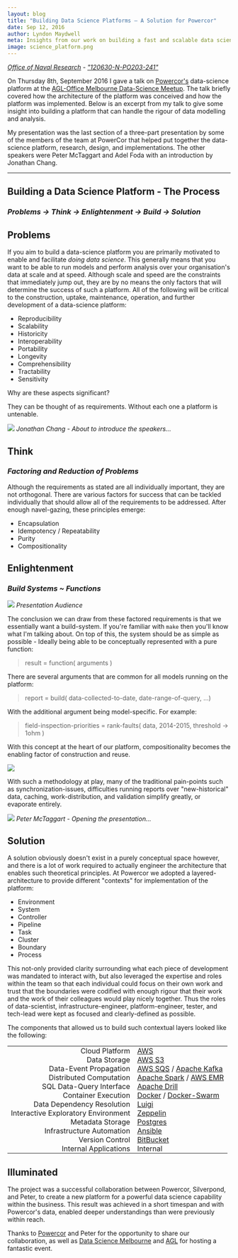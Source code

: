 ```yaml
---
layout: blog
title: "Building Data Science Platforms – A Solution for Powercor"
date: Sep 12, 2016
author: Lyndon Maydwell
meta: Insights from our work on building a fast and scalable data science platform for Victoria's electricity provider, Powercor.
image: science_platform.png
---
```


<style type="text/css">
	table tr td {
		padding: 0 0.5em;
	}
</style>

<p class="attribution">
	<em>
		<a href="https://www.flickr.com/photos/usnavyresearch/">Office of Naval Research</a> -
		<a href="https://www.flickr.com/photos/usnavyresearch/10855637924/in/photolist-hxgYX7-gcmAL3-akcq1H-gcmB2d-hxh1G9-dLtGXz-e9ZSxG-gcmYbe-f7siwc-dLPvSZ-iiAwWZ-gcmo11-e9UcYp-gPScC-gvhXkD-e9ZSXm-gcmAFo-e9ZSBb-i45ou3-gny4n4-edT3He-dMkeQY-e9ZTf9-dMuBcy-e9ZSDu-oBSiJs-gcmAQb-fZDLcL-e9ZSyj-e9ZTjN-aXbgBH-e9UcKa-gV5rHn-e9UcWz-i45Uhr-dKxJnp-e9ZT1q-e9UcG2-gnCLCd-9uX91Z-4CNgZu-kwvnJB-gcmge6-e9UcKM-dHwRhu-e9UcPv-e9UdpV-gkUDUH-e9ZSMS-e9ZSLC">"120630-N-PO203-241"</a>
	</em>
</p>

On Thursday 8th, September 2016 I gave a talk on [Powercor's](https://www.powercor.com.au/) data-science platform at the
[AGL-Office Melbourne Data-Science Meetup](https://www.meetup.com/Data-Science-Melbourne/events/230763753/).
The talk briefly covered how the architecture of the platform was conceived and how
the platform was implemented.
Below is an excerpt from my talk to give some insight into building a platform
that can handle the rigour of data modelling and analysis.

<!--more-->

My presentation was the last section of a three-part presentation by some of the members
of the team at PowerCor that helped put together the data-science platform, research,
design, and implementations. The other speakers were Peter McTaggart and Adel Foda
with an introduction by Jonathan Chang.

---

## Building a Data Science Platform - The Process

### <em> Problems → Think → Enlightenment → Build → Solution </em>

## Problems

If you aim to build a data-science platform you are primarily motivated
to enable and facilitate _doing data science_. This generally means
that you want to be able to run models and perform analysis over
your organisation's data at scale and at speed. Although scale and speed
are the constraints that immediately jump out, they are by no means the
only factors that will determine the success of such a platform.
All of the following will be critical to the construction, uptake,
maintenance, operation, and further development of a data-science
platform:

* Reproducibility
* Scalability
* Historicity
* Interoperability
* Portability
* Longevity
* Comprehensibility
* Tractability
* Sensitivity

Why are these aspects significant?

They can be thought of as requirements. Without each one a platform
is untenable.

<p class="attribution">
	<img src="./AGL_Powercor_Jono.jpeg" class="image fit" />
	<em>Jonathan Chang - About to introduce the speakers...</em>
</p>


## Think

### <em> Factoring and Reduction of Problems </em>

Although the requirements as stated are all individually important,
they are not orthogonal. There are various factors for
success that can be tackled individually that should allow all
of the requirements to be addressed. After enough navel-gazing,
these principles emerge:

* Encapsulation
* Idempotency / Repeatability
* Purity
* Compositionality

## Enlightenment

### <em> Build Systems ~ Functions </em>

<p class="attribution">
	<img src="./AGL_Powercor_Audience.jpeg" class="image fit" />
	<em>Presentation Audience</em>
</p>

The conclusion we can draw from these factored requirements is that
we essentially want a build-system. If you're familiar with `make`
then you'll know what I'm talking about. On top of this, the system
should be as simple as possible - Ideally being able to be conceptually
represented with a pure function:

> result = function( arguments )

There are several arguments that are common for all models running on the platform:

> report = build( data-collected-to-date, date-range-of-query, ...)

With the additional argument being model-specific. For example:

> field-inspection-priorities = rank-faults( data, 2014-2015, threshold → 1ohm )

With this concept at the heart of our platform, compositionality becomes
the enabling factor of construction and reuse.

![](./fault_dependencies.png)

With such a methodology at play, many of the traditional pain-points
such as synchronization-issues, difficulties running reports over
"new-historical" data, caching, work-distribution, and validation
simplify greatly, or evaporate entirely.

<p class="attribution">
	<img src="./AGL_Powercor_Presentation.jpeg" class="image fit" />
	<em>Peter McTaggart - Opening the presentation...</em>
</p>


## Solution

A solution obviously doesn't exist in a purely conceptual space however,
and there is a lot of work required to actually engineer the architecture
that enables such theoretical principles. At Powercor we adopted
a layered-architecture to provide different "contexts" for implementation
of the platform:

* Environment
* System
* Controller
* Pipeline
* Task
* Cluster
* Boundary
* Process

This not-only provided clarity surrounding what each piece of development
was mandated to interact with, but also leveraged the expertise and roles
within the team so that each individual could focus on their own work
and trust that the boundaries were codified with enough rigour that
their work and the work of their colleagues would play nicely together.
Thus the roles of data-scientist, infrastructure-engineer, platform-engineer,
tester, and tech-lead were kept as focused and clearly-defined as possible.

The components that allowed us to build such contextual layers looked like the following:

<table>
	<tr class="odd"> <td align="right">Cloud Platform</td> <td align="left"><a href="https://aws.amazon.com">AWS</a></td> </tr>
	<tr class="even"> <td align="right">Data Storage</td> <td align="left"><a href= "https://aws.amazon.com/documentation/s3">AWS S3</a></td> </tr>
	<tr class="odd"> <td align="right">Data-Event Propagation</td> <td align="left"><a href="https://aws.amazon.com/sqs">AWS SQS</a> / <a href="http://kafka.apache.org">Apache Kafka</a></td> </tr>
	<tr class="even"> <td align="right">Distributed Computation</td> <td align="left"><a href="http://spark.apache.org">Apache Spark</a> / <a href="https://aws.amazon.com/elasticmapreduce">AWS EMR</a></td> </tr>
	<tr class="odd"> <td align="right">SQL Data-Query Interface</td> <td align="left"><a href="https://drill.apache.org">Apache Drill</a></td> </tr>
	<tr class="even"> <td align="right">Container Execution</td> <td align="left"><a href="https://docs.docker.com">Docker</a> / <a href="https://docs.docker.com/swarm">Docker-Swarm</a></td> </tr>
	<tr class="odd"> <td align="right">Data Dependency Resolution</td> <td align="left"><a href= "http://luigi.readthedocs.io/en/stable/">Luigi</a></td> </tr>
	<tr class="even"> <td align="right">Interactive Exploratory Environment</td> <td align="left"><a href= "https://zeppelin.apache.org">Zeppelin</a></td> </tr>
	<tr class="odd"> <td align="right">Metadata Storage</td> <td align="left"><a href= "https://www.postgresql.org">Postgres</a></td> </tr>
	<tr class="even"> <td align="right">Infrastructure Automation</td> <td align="left"><a href="https://www.ansible.com">Ansible</a></td> </tr>
	<tr class="odd"> <td align="right">Version Control</td> <td align="left"><a href= "https://bitbucket.org/">BitBucket</a></td> </tr>
	<tr class="even"> <td align="right">Internal Applications</td> <td align="left">Internal</td> </tr>
</table>


## Illuminated

The project was a successful collaboration between Powercor, Silverpond, and Peter,
to create a new platform for a powerful data science capability within the business.
This result was achieved in a short timespan and with Powercor's data, enabled
deeper understandings than were previously within reach.

Thanks to [Powercor](https://www.powercor.com.au/) and Peter for the opportunity to share our collaboration, as
well as [Data Science Melbourne](http://www.meetup.com/Data-Science-Melbourne/) and [AGL](https://www.agl.com.au/about-agl) for hosting a fantastic event.



